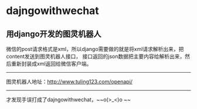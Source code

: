 # dajngowithwechat
用django开发的图灵机器人
----------------------------------------------
微信的post请求格式是xml，所以django需要做的就是将xml请求解析出来，把content发送到图灵机器人接口，
接口返回的json数据把主要内容给解析出来，然后重新封装成xml返回给微信客户端。

----------------------------------------------
图灵机器人地址：http://www.tuling123.com/openapi/


----------------------------------------------
才发现手误打成了dajngowithwechat，~~o(>_<)o ~~

